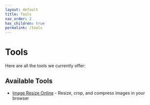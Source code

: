 ```yaml
---
layout: default
title: Tools
nav_order: 2
has_children: true
permalink: /tools
---
```


# Tools

Here are all the tools we currently offer:

## Available Tools
- [Image Resize Online](./image-resize-en) - Resize, crop, and compress images in your browser


